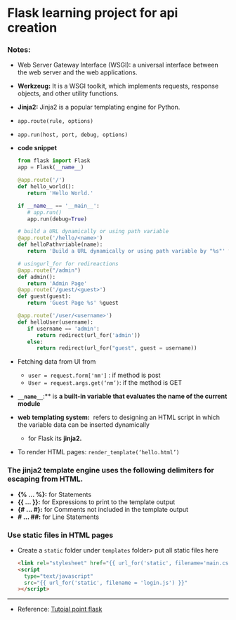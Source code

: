 # Flask learning project for api creation

### **Notes:**

- Web Server Gateway Interface (WSGI): a universal interface between the web server and the web applications.
- **Werkzeug:** It is a WSGI toolkit, which implements requests, response objects, and other utility functions.
- **Jinja2:** Jinja2 is a popular templating engine for Python.
- `app.route(rule, options)`
- `app.run(host, port, debug, options)`
  
- **code snippet**
  ```python
  from flask import Flask
  app = Flask(__name__)

  @app.route('/')
  def hello_world():
     return 'Hello World.'

  if __name__ == '__main__':
     # app.run()
  	 app.run(debug=True)
  ```
  ```python
  # build a URL dynamically or using path variable
  @app.route('/hello/<name>')
  def helloPathvriable(name):
     return 'Build a URL dynamically or using path variable by "%s"' %name
  ```
  ```python
  # usingurl_for for redireactions
  @app.route("/admin")
  def admin():
     return 'Admin Page'
  @app.route('/guest/<guest>')
  def guest(guest):
     return 'Guest Page %s' %guest

  @app.route('/user/<username>')
  def helloUser(username):
     if username == 'admin':
        return redirect(url_for('admin'))
     else:
        return redirect(url_for("guest", guest = username))
  ```
- Fetching data from UI from
  - `user = request.form['nm']` : if method is post
  - `User = request.args.get(‘nm’)`: if the method is GET
- **`__name__`**:** is **a built-in variable that evaluates the name of the current module**
- **web templating system:**  refers to designing an HTML script in which the variable data can be inserted dynamically
  - for Flask its **jinja2.**
- To render HTML pages: `render_template(‘hello.html’)`

### The **jinja2** template engine uses the following delimiters for escaping from HTML.

- **{% ... %}:** for Statements
- **{{ ... }}:** for Expressions to print to the template output
- **{# ... #}:** for Comments not included in the template output
- **# ... ##:** for Line Statements

### Use static files in HTML pages

- Create a `static` folder under `templates` folder> put all static files here
  ```html
  <link rel="stylesheet" href="{{ url_for('static', filename='main.css') }}" />
  <script
    type="text/javascript"
    src="{{ url_for('static', filename = 'login.js') }}"
  ></script>
  ```

---

- Reference: [Tutoial point flask](https://www.tutorialspoint.com/flask/index.htm)
